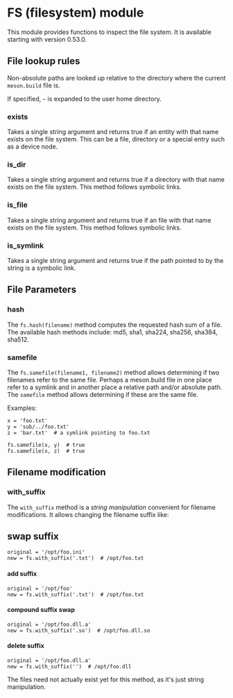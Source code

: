 # FS (filesystem) module

This module provides functions to inspect the file system. It is
available starting with version 0.53.0.

## File lookup rules

Non-absolute paths are looked up relative to the directory where the
current `meson.build` file is.

If specified, `~` is expanded to the user home directory.

### exists

Takes a single string argument and returns true if an entity with that
name exists on the file system. This can be a file, directory or a
special entry such as a device node.

### is_dir

Takes a single string argument and returns true if a directory with
that name exists on the file system. This method follows symbolic
links.

### is_file

Takes a single string argument and returns true if an file with that
name exists on the file system. This method follows symbolic links.

### is_symlink

Takes a single string argument and returns true if the path pointed to
by the string is a symbolic link.

## File Parameters

### hash

The `fs.hash(filename)` method computes the requested hash sum of a file.
The available hash methods include: md5, sha1, sha224, sha256, sha384, sha512.

### samefile

The `fs.samefile(filename1, filename2)` method allows determining if two filenames refer to the same file.
Perhaps a meson.build file in one place refer to a symlink and in another place a
relative path and/or absolute path. The `samefile` method allows determining if these
are the same file.

Examples:

```meson
x = 'foo.txt'
y = 'sub/../foo.txt'
z = 'bar.txt'  # a symlink pointing to foo.txt

fs.samefile(x, y)  # true
fs.samefile(x, z)  # true
```


## Filename modification

### with_suffix

The `with_suffix` method is a *string manipulation* convenient for filename modifications.
It allows changing the filename suffix like:

## swap suffix

```meson
original = '/opt/foo.ini'
new = fs.with_suffix('.txt')  # /opt/foo.txt
```

#### add suffix

```meson
original = '/opt/foo'
new = fs.with_suffix('.txt')  # /opt/foo.txt
```

#### compound suffix swap

```meson
original = '/opt/foo.dll.a'
new = fs.with_suffix('.so')  # /opt/foo.dll.so
```

#### delete suffix

```meson
original = '/opt/foo.dll.a'
new = fs.with_suffix('')  # /opt/foo.dll
```

The files need not actually exist yet for this method, as it's just string manipulation.
